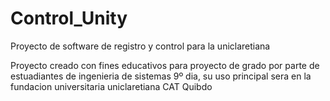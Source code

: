 # Control_Unity
Proyecto de software de registro y control para la uniclaretiana

Proyecto creado con fines educativos para proyecto de grado por parte de estuadiantes de ingenieria de sistemas 9º dia, su uso principal sera en la fundacion universitaria uniclaretiana CAT Quibdo
